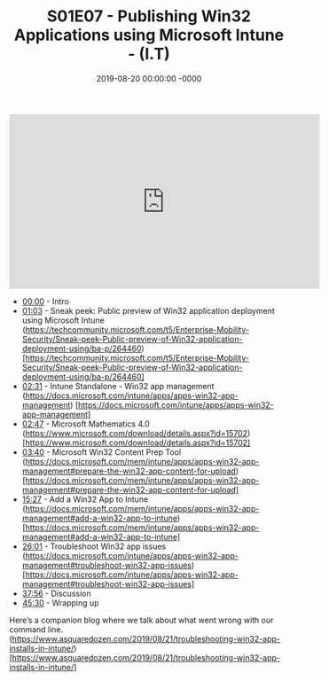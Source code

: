 ﻿---
layout: post
title: "S01E07 - Publishing Win32 Applications using Microsoft Intune - (I.T)"
date: 2019-08-20 00:00:00 -0000
categories:
---

<iframe loading="lazy" width="560" height="315" src="https://www.youtube.com/embed/x-RMjhzGXxA" title="YouTube video player" frameborder="0" allow="accelerometer; autoplay; clipboard-write; encrypted-media; gyroscope; picture-in-picture" allowfullscreen></iframe>

* [00:00](https://www.youtube.com/watch?v=x-RMjhzGXxA&t=0s) - Intro
* [01:03](https://www.youtube.com/watch?v=x-RMjhzGXxA&t=63s) - Sneak peek: Public preview of Win32 application deployment using Microsoft Intune
(https://techcommunity.microsoft.com/t5/Enterprise-Mobility-Security/Sneak-peek-Public-preview-of-Win32-application-deployment-using/ba-p/264460) [https://techcommunity.microsoft.com/t5/Enterprise-Mobility-Security/Sneak-peek-Public-preview-of-Win32-application-deployment-using/ba-p/264460]
* [02:31](https://www.youtube.com/watch?v=x-RMjhzGXxA&t=151s) - Intune Standalone - Win32 app management
(https://docs.microsoft.com/intune/apps/apps-win32-app-management) [https://docs.microsoft.com/intune/apps/apps-win32-app-management]
* [02:47](https://www.youtube.com/watch?v=x-RMjhzGXxA&t=167s) - Microsoft Mathematics 4.0
(https://www.microsoft.com/download/details.aspx?id=15702) [https://www.microsoft.com/download/details.aspx?id=15702]
* [03:40](https://www.youtube.com/watch?v=x-RMjhzGXxA&t=220s) - Microsoft Win32 Content Prep Tool
(https://docs.microsoft.com/mem/intune/apps/apps-win32-app-management#prepare-the-win32-app-content-for-upload) [https://docs.microsoft.com/mem/intune/apps/apps-win32-app-management#prepare-the-win32-app-content-for-upload]
* [15:27](https://www.youtube.com/watch?v=x-RMjhzGXxA&t=927s) - Add a Win32 App to Intune
(https://docs.microsoft.com/mem/intune/apps/apps-win32-app-management#add-a-win32-app-to-intune) [https://docs.microsoft.com/mem/intune/apps/apps-win32-app-management#add-a-win32-app-to-intune]
* [26:01](https://www.youtube.com/watch?v=x-RMjhzGXxA&t=1561s) - Troubleshoot Win32 app issues
(https://docs.microsoft.com/intune/apps/apps-win32-app-management#troubleshoot-win32-app-issues) [https://docs.microsoft.com/intune/apps/apps-win32-app-management#troubleshoot-win32-app-issues]
* [37:56](https://www.youtube.com/watch?v=x-RMjhzGXxA&t=2276s) - Discussion
* [45:30](https://www.youtube.com/watch?v=x-RMjhzGXxA&t=2730s) - Wrapping up

Here’s a companion blog where we talk about what went wrong with our command line.
(https://www.asquaredozen.com/2019/08/21/troubleshooting-win32-app-installs-in-intune/) [https://www.asquaredozen.com/2019/08/21/troubleshooting-win32-app-installs-in-intune/]

